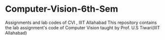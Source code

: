 # Computer-Vision-6th-Sem
Assignments and lab codes of CVI ,  IIIT Allahabad
This repository contains the lab assignment's code of Computer Vision taught by Prof. U.S Tiwari(IIIT Allahabad)

